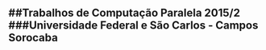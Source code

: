 ##Trabalhos de Computação Paralela 2015/2
###Universidade Federal e São Carlos - Campos Sorocaba
---

